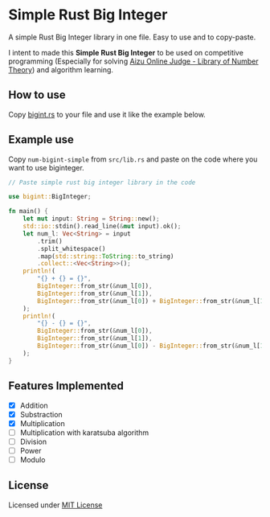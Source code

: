 # Simple Rust Big Integer

A simple Rust Big Integer library in one file. Easy to use and to copy-paste.

I intent to made this **Simple Rust Big Integer** to be used on competitive programming (Especially for solving [Aizu Online Judge - Library of Number Theory](http://judge.u-aizu.ac.jp/onlinejudge/finder.jsp?course=NTL)) and algorithm learning.

## How to use

Copy [bigint.rs](bigint.rs) to your file and use it like the example below.

## Example use

Copy `num-bigint-simple` from `src/lib.rs` and paste on the code where you want to use biginteger.

```rust
// Paste simple rust big integer library in the code

use bigint::BigInteger;

fn main() {
    let mut input: String = String::new();
    std::io::stdin().read_line(&mut input).ok();
    let num_l: Vec<String> = input
        .trim()
        .split_whitespace()
        .map(std::string::ToString::to_string)
        .collect::<Vec<String>>();
    println!(
        "{} + {} = {}",
        BigInteger::from_str(&num_l[0]),
        BigInteger::from_str(&num_l[1]),
        BigInteger::from_str(&num_l[0]) + BigInteger::from_str(&num_l[1])
    );
    println!(
        "{} - {} = {}",
        BigInteger::from_str(&num_l[0]),
        BigInteger::from_str(&num_l[1]),
        BigInteger::from_str(&num_l[0]) - BigInteger::from_str(&num_l[1])
    );
}
```

## Features Implemented

- [x] Addition
- [x] Substraction
- [x] Multiplication
- [ ] Multiplication with karatsuba algorithm
- [ ] Division
- [ ] Power
- [ ] Modulo

## License

Licensed under [MIT License](LICENSE)
